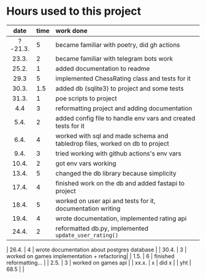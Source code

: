 # Hours used to this project

| date  | time | work done  |
| :----:|:-----| :-----|
| ?-21.3. | 5  | became familiar with poetry, did gh actions |
| 23.3. | 2    | became familiar with telegram bots work|
| 25.2. | 1    | added documentation to readme |
| 29.3  | 5    | implemented ChessRating class and tests for it |
| 30.3. | 1.5  | added db (sqlite3) to project and some tests |
| 31.3. | 1    | poe scripts to project |
| 4.4   | 3    | reformatting project and adding documentation |
| 5.4.  | 2    | added config file to handle env vars and created tests for it |
| 6.4.  | 4    | worked with sql and made schema and tabledrop files, worked on db to project |
| 9.4.  | 3    | tried working with github actions's env vars |
| 10.4. | 2    | got env vars working |
| 13.4. | 5    | changed the db library because simplicity |
| 17.4. | 4    | finished work on the db and added fastapi to project |
| 18.4. | 5    | worked on user api and tests for it, documentation writing |
| 19.4. | 4    | wrote documentation, implemented rating api |
| 24.4. | 2    | reformatted db.py, implemented `update_user_rating()` |

| 26.4. | 4    | wrote documentation about postgres database |
| 30.4. | 3    | worked on games implementation + refactoring|
| 1.5.  | 6    | finished reformatting... |
| 2.5.  | 3    | worked on games api |
| xx.x. | x    | did x |
| yht   | 68.5 |  |
